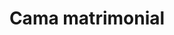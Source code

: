 ---
layout: ../../../layouts/ProductLayout.astro
title: 'Cama matrimonial'
pubDate: 2022-07-01
description: 'Fabricación de cama matrimonial.'
slug: '/products/camas/matrimonial-8'

image:
    url: '/images/webp/camas/matrimonial-8.webp'
    alt: 'The Astro logo on a dark background with a pink glow.'
    metaurl: '/images/jpeg/camas/matrimonial-8.jpeg'
tags: ["astro", "blogging", "learning in public"]
---